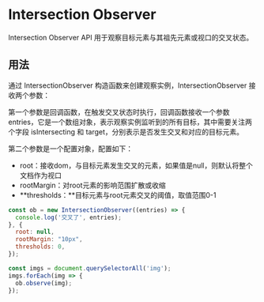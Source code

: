 # Intersection Observer

Intersection Observer API 用于观察目标元素与其祖先元素或视口的交叉状态。

## 用法

通过 IntersectionObserver 构造函数来创建观察实例，IntersectionObserver 接收两个参数：

第一个参数是回调函数，在触发交叉状态时执行，回调函数接收一个参数 entries，它是一个数组对象，表示观察实例监听到的所有目标，其中需要关注两个字段 isIntersecting 和 target，分别表示是否发生交叉和对应的目标元素。

第二个参数是一个配置对象，配置如下：

- root：接收dom，与目标元素发生交叉的元素，如果值是null，则默认将整个文档作为视口
- rootMargin：对root元素的影响范围扩散或收缩
- **thresholds：**目标元素与root元素交叉的阈值，取值范围0-1

```js
const ob = new IntersectionObserver((entries) => {
  console.log('交叉了', entries);
}, {
  root: null,
  rootMargin: "10px",
  thresholds: 0,
});

const imgs = document.querySelectorAll('img');
imgs.forEach(img => {
  ob.observe(img);
});
```

